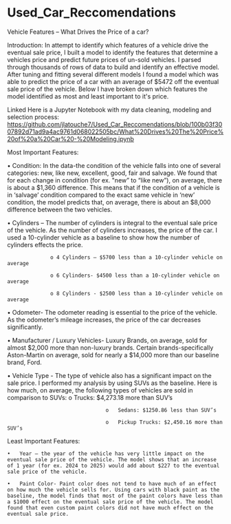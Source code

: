 # Used_Car_Reccomendations
Vehicle Features – What Drives the Price of a car?
 
Introduction: In attempt to identify which features of a vehicle drive the eventual sale price, I built a model to identify the features that determine a vehicles price and predict future prices of un-sold vehicles. I parsed through thousands of rows of data to build and identify an effective model. After tuning and fitting several different models I found a model which was able to predict the price of a car with an average of $5472 off the eventual sale price of the vehicle. Below I have broken down which features the model identified as most and least important to it's price.

Linked Here is a Jupyter Notebook with my data cleaning, modeling and selection process: https://github.com/jlatouche7/Used_Car_Reccomendations/blob/100b03f3007892d71ad9a4ac9761d068022505bc/What%20Drives%20The%20Price%20of%20a%20Car%20-%20Modeling.ipynb

Most Important Features:

•	Condition: In the data-the condition of the vehicle falls into one of several categories: new, like new, excellent, good, fair and salvage. We found that for each change in condition (for ex. "new” to “like new”), on average, there is about a $1,360 difference. This means that if the condition of a vehicle is in ‘salvage’ condition compared to the exact same vehicle in ‘new’ condition, the model predicts that, on average, there is about an $8,000 difference between the two vehicles.

•	Cylinders – The number of cylinders is integral to the eventual sale price of the vehicle. As the number of cylinders increases, the price of the car.
              I used a 10-cylinder vehicle as a baseline to show how the number of cylinders effects the price.
              
                  o	4 Cylinders – $5700 less than a 10-cylinder vehicle on average
                  
                  o	6 Cylinders- $4500 less than a 10-cylinder vehicle on average
                  
                  o	8 Cylinders - $2500 less than a 10-cylinder vehicle on average
                  
•	Odometer- The odometer reading is essential to the price of the vehicle. As the odometer’s mileage increases, the price of the car decreases significantly.

•	Manufacturer / Luxury Vehicles- Luxury Brands, on average, sold for almost $2,000 more than non-luxury brands. 
                                  Certain brands-specifically Aston-Martin on average, sold for nearly a $14,000 more than our baseline brand, Ford.
                                  
•	Vehicle Type - The type of vehicle also has a significant impact on the sale price. I performed my analysis by using SUVs as the baseline. 
                  Here is how much, on average, the following types of vehicles are sold in comparison to SUVs: 
                                    o	Trucks: $4,273.18 more than SUV’s
                                    
                                    o	Sedans: $1250.86 less than SUV’s
                                    
                                    o	Pickup Trucks: $2,450.16 more than SUV’s
      
Least Important Features:

    •	Year – the year of the vehicle has very little impact on the eventual sale price of the vehicle. The model shows that an increase of 1 year (for ex. 2024 to 2025) would add about $227 to the eventual sale price of the vehicle.
    
    •	Paint Color- Paint color does not tend to have much of an effect on how much the vehicle sells for. Using cars with black paint as the baseline, the model finds that most of the paint colors have less than a $1000 effect on the eventual sale price of the vehicle. The model found that even custom paint colors did not have much effect on the eventual sale price.

 




